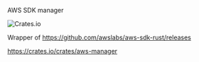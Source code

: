 
AWS SDK manager

![Crates.io](https://img.shields.io/crates/v/aws-manager?logo=rust&style=for-the-badge)

Wrapper of https://github.com/awslabs/aws-sdk-rust/releases

https://crates.io/crates/aws-manager
